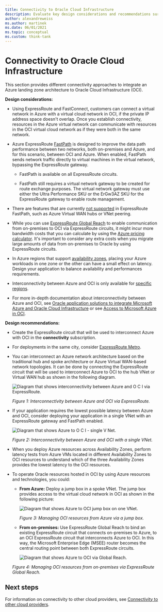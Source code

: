```yaml
---
title: Connectivity to Oracle Cloud Infrastructure
description: Evaluate key design considerations and recommendations surrounding different connectivity approaches to integrate an Azure enterprise-scale landing zone architecture to Oracle Cloud Infrastructure (OCI).
author: alexandreweiss
ms.author: martinek
ms.date: 06/01/2021
ms.topic: conceptual
ms.custom: think-tank
---
```


# Connectivity to Oracle Cloud Infrastructure

This section provides different connectivity approaches to integrate an Azure landing zone architecture to Oracle Cloud Infrastructure (OCI).

**Design considerations:**

- Using ExpressRoute and FastConnect, customers can connect a virtual network in Azure with a virtual cloud network in OCI, if the private IP address space doesn't overlap. Once you establish connectivity, resources in the Azure virtual network can communicate with resources in the OCI virtual cloud network as if they were both in the same network.

- Azure ExpressRoute [FastPath](/azure/expressroute/about-fastpath) is designed to improve the data path performance between two networks, both on-premises and Azure, and for this scenario, between OCI and Azure. When enabled, FastPath sends network traffic directly to virtual machines in the virtual network, bypassing the ExpressRoute gateway.

  - FastPath is available on all ExpressRoute circuits.

  - FastPath still requires a virtual network gateway to be created for route exchange purposes. The virtual network gateway must use either the Ultra Performance SKU or the ErGw3AZ SKU for the ExpressRoute gateway to enable route management.

- There are features that are currently [not supported](/azure/expressroute/about-fastpath#supported-features) in ExpressRoute FastPath, such as Azure Virtual WAN hubs or VNet peering.

- While you can use [ExpressRoute Global Reach](/azure/expressroute/expressroute-global-reach) to enable communication from on-premises to OCI via ExpressRoute circuits, it might incur more bandwidth costs that you can calculate by using the [Azure pricing calculator](https://azure.microsoft.com/pricing/calculator/). It's important to consider any extra costs when you migrate large amounts of data from on-premises to Oracle by using ExpressRoute circuits.

- In Azure regions that support [availability zones](/azure/reliability/availability-zones-overview), placing your Azure workloads in one zone or the other can have a small effect on latency. Design your application to balance availability and performances requirements.

- Interconnectivity between Azure and OCI is only available for [specific regions](/azure/virtual-machines/workloads/oracle/oracle-oci-overview#region-availability).

- For more in-depth documentation about interconnectivity between Azure and OCI, see [Oracle application solutions to integrate Microsoft Azure and Oracle Cloud Infrastructure](/azure/virtual-machines/workloads/oracle/oracle-oci-overview) or see [Access to Microsoft Azure in OCI](https://docs.oracle.com/iaas/Content/Network/Concepts/azure.htm).

**Design recommendations:**

- Create the ExpressRoute circuit that will be used to interconnect Azure with OCI in the **connectivity** subscription.

- For deployments in the same city, consider [ExpressRoute Metro](/azure/expressroute/metro).

- You can interconnect an Azure network architecture based on the traditional hub and spoke architecture or Azure Virtual WAN-based network topologies. It can be done by connecting the ExpressRoute circuit that will be used to interconnect Azure to OCI to the hub VNet or Virtual WAN hub as shown in the following diagram.

  ![Diagram that shows interconnectivity between Azure and O C I via ExpressRoute.](./media/azure-oci-hub-and-spoke.png)

  *Figure 1: Interconnectivity between Azure and OCI via ExpressRoute.*

- If your application requires the lowest possible latency between Azure and OCI, consider deploying your application in a single VNet with an ExpressRoute gateway and FastPath enabled.

  ![Diagram that shows Azure to O C I - single V Net.](./media/azure-oci-one-vnet.png)

  *Figure 2: Interconnectivity between Azure and OCI with a single VNet.*

- When you deploy Azure resources across Availability Zones, perform latency tests from Azure VMs located in different Availability Zones to OCI resources to understand which of the three Availability Zones provides the lowest latency to the OCI resources.

- To operate Oracle resources hosted in OCI by using Azure resources and technologies, you could:

  - **From Azure:** Deploy a jump box in a spoke VNet. The jump box provides access to the virtual cloud network in OCI as shown in the following picture:

    ![Diagram that shows Azure to OCI jump box on one VNet.](./media/azure-oci-jump-box-one-vnet.png)

    *Figure 3: Managing OCI resources from Azure via a jump box.*

  - **From on-premises:** Use ExpressRoute Global Reach to bind an existing ExpressRoute circuit that connects on-premises to Azure, to an OCI ExpressRoute circuit that interconnects Azure to OCI. In this way, the Microsoft Enterprise Edge (MSEE) router becomes the central routing point between both ExpressRoute circuits.

    ![Diagram that shows Azure to OCI via Global Reach.](./media/azure-oci-gr-hub-and-spoke.png)

  *Figure 4: Managing OCI resources from on-premises via ExpressRoute Global Reach.*

## Next steps

For information on connectivity to other cloud providers, see [Connectivity to other cloud providers](./connectivity-to-other-providers.md).
